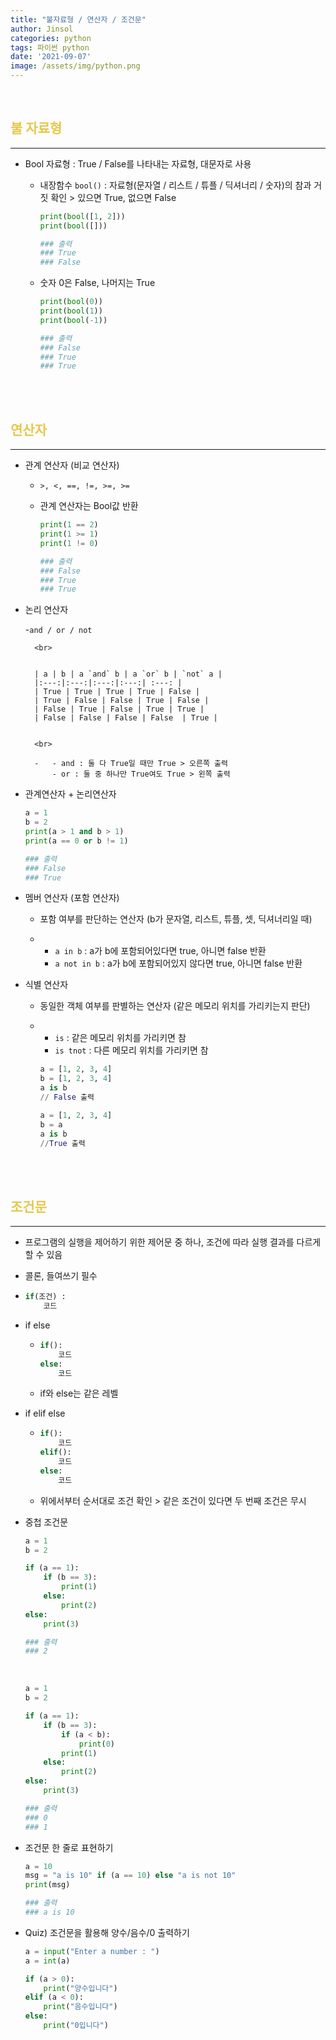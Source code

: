 ```yaml
---
title: "불자료형 / 연산자 / 조건문"
author: Jinsol
categories: python
tags: 파이썬 python
date: '2021-09-07'
image: /assets/img/python.png
---
```


<br>

## <span style="color:#e6c74c">불 자료형</span>
<hr>

- Bool 자료형 : True / False를 나타내는 자료형, 대문자로 사용
    
    - 내장함수 `bool()` : 자료형(문자열 / 리스트 / 튜플 / 딕셔너리 / 숫자)의 참과 거짓 확인 > 있으면 True, 없으면 False

        ```python
        print(bool([1, 2]))
        print(bool([]))

        ### 출력
        ### True
        ### False
        ```

    - 숫자 0은 False, 나머지는 True

        ```python
        print(bool(0))
        print(bool(1))
        print(bool(-1))

        ### 출력
        ### False
        ### True
        ### True
        ```

<br><br>

## <span style="color:#e6c74c">연산자</span>
<hr>

- 관계 연산자 (비교 연산자)

    - `>, <, ==, !=, >=, >=`

    - 관계 연산자는 Bool값 반환

        ```python
        print(1 == 2)
        print(1 >= 1)
        print(1 != 0)

        ### 출력
        ### False
        ### True
        ### True
        ```

- 논리 연산자 

    -`and / or / not`

        <br>
                  

        | a | b | a `and` b | a `or` b | `not` a |
        |:---:|:---:|:---:|:---:| :---: |
        | True | True | True | True | False |
        | True | False | False | True | False |
        | False | True | False | True | True |
        | False | False | False | False  | True |
                    
                    
        <br>

        -   - and : 둘 다 True일 때만 True > 오른쪽 출력
            - or : 둘 중 하나만 True여도 True > 왼쪽 출력

- 관계연산자 + 논리연산자

    ```python
    a = 1
    b = 2
    print(a > 1 and b > 1)
    print(a == 0 or b != 1)

    ### 출력
    ### False
    ### True
    ```

- 멤버 연산자 (포함 연산자)

    - 포함 여부를 판단하는 연산자 (b가 문자열, 리스트, 튜플, 셋, 딕셔너리일 때)

    -   - `a in b` : a가 b에 포함되어있다면 true, 아니면 false 반환
        -  `a not in b` : a가 b에 포함되어있지 않다면 true, 아니면 false 반환

- 식별 연산자

    - 동일한 객체 여부를 판별하는 연산자 (같은 메모리 위치를 가리키는지 판단)

    -   - `is` : 같은 메모리 위치를 가리키면 참
        - `is tnot` : 다른 메모리 위치를 가리키면 참

        ```python
        a = [1, 2, 3, 4]
        b = [1, 2, 3, 4]
        a is b
        // False 출력

        a = [1, 2, 3, 4]
        b = a
        a is b
        //True 출력
        ```

<br><br>

## <span style="color:#e6c74c">조건문</span>
<hr>

- 프로그램의 실행을 제어하기 위한 제어문 중 하나, 조건에 따라 실행 결과를 다르게 할 수 있음

- 콜론, 들여쓰기 필수

- 
    ```python
    if(조건) :
        코드
    ```

- if else

    -   ```python
        if():
            코드
        else:
            코드 
        ```

    - if와 else는 같은 레벨

- if elif else

    - 
        ```python
        if():
            코드
        elif():
            코드
        else:
            코드 
        ```

    - 위에서부터 순서대로 조건 확인 > 같은 조건이 있다면 두 번째 조건은 무시

- 중첩 조건문

    ```python
    a = 1
    b = 2

    if (a == 1):
        if (b == 3):
            print(1)
        else:
            print(2)
    else:
        print(3)

    ### 출력
    ### 2
    ```

    <br>

    ```python
    a = 1
    b = 2

    if (a == 1):
        if (b == 3):
            if (a < b):
                print(0)
            print(1)
        else:
            print(2)
    else:
        print(3)

    ### 출력
    ### 0
    ### 1
    ```

- 조건문 한 줄로 표현하기

    ```python
    a = 10
    msg = "a is 10" if (a == 10) else "a is not 10"
    print(msg)

    ### 출력
    ### a is 10
    ```

- Quiz) 조건문을 활용해 양수/음수/0 출력하기

    ```python
    a = input("Enter a number : ")
    a = int(a)

    if (a > 0):
        print("양수입니다")
    elif (a < 0):
        print("음수입니다")
    else:
        print("0입니다")
    ```